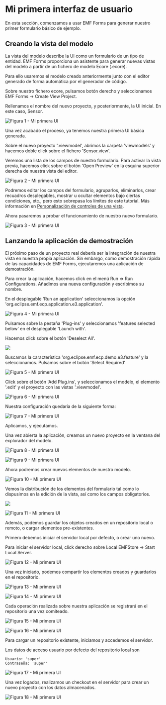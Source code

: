 # Mi primera interfaz de usuario

En esta sección, comenzamos a usar EMF Forms para generar nuestro primer formulario básico de ejemplo.


## Creando la vista del modelo

La vista del modelo describe la UI como un formulario de un tipo de entidad. EMF Forms proporciona un asistente para generar nuevas vistas del modelo a partir de un fichero de modelo Ecore (.ecore).

Para ello usaremos el modelo creado anteriormente junto con el editor generado de forma automática por el generador de código.

Sobre nuestro fichero ecore, pulsamos botón derecho y seleccionamos EMF Forms -> Create View Project.

Rellenamos el nombre del nuevo proyecto, y posteriormente, la UI inicial. En este caso, Sensor.

![Figura 1 - Mi primera UI](http://i.imgur.com/UGf4OOA.jpg)

Una vez acabado el proceso, ya tenemos nuestra primera UI básica generada.

Sobre el nuevo proyecto '.viewmodel', abrimos la carpeta 'viewmodels' y hacemos doble click sobre el fichero 'Sensor.view'.

Veremos una lista de los campos de nuestro formulario. Para activar la vista previa, hacemos click sobre el botón 'Open Preview' en la esquina superior derecha de nuestra vista del editor.

![Figura 2 - Mi primera UI](http://i.imgur.com/RDphS3D.jpg)

Podremos editar los campos del formulario, agruparlos, eliminarlos, crear recuadros desplegables, mostrar u ocultar elementos bajo ciertas condiciones, etc., pero esto sobrepasa los límites de este tutorial. 
Más información en [Personalización de controles de una vista](http://eclipsesource.com/blogs/tutorials/emf-forms-view-model-elements/).

Ahora pasaremos a probar el funcionamiento de nuestro nuevo formulario.

![Figura 3 - Mi primera UI](http://i.imgur.com/fRwo0KG.jpg)


## Lanzando la aplicación de demostración

El próximo paso de un proyecto real debería ser la integración de nuestra vista en nuestra propia aplicación. Sin embargo, como demostración rápida de las capacidades de EMF Forms, ejecutaremos una aplicación de demostración.

Para crear la aplicación, hacemos click en el menú Run => Run Configurations. Añadimos una nueva configuración y escribimos su nombre.

En el desplegable 'Run an application' seleccionamos la opción 'org.eclipse.emf.ecp.application.e3.application'.

![Figura 4 - Mi primera UI](http://i.imgur.com/XC3LHHg.jpg)


Pulsamos sobre la pestaña 'Plug-ins' y seleccionamos 'features selected below' en el desplegable 'Launch with'.

Hacemos click sobre el botón 'Deselect All'.

![](http://i.imgur.com/bOukCkD.jpg)

Buscamos la característica 'org.eclipse.emf.ecp.demo.e3.feature' y la seleccionamos. Pulsamos sobre el botón 'Select Required'

![Figura 5 - Mi primera UI](http://i.imgur.com/OZsbgC1.jpg)


Click sobre el botón 'Add Plug.ins', y seleccionamos el modelo, el elemento '.edit' y el proyecto con las vistas '.viewmodel'.

![Figura 6 - Mi primera UI](http://i.imgur.com/woXnua3.jpg)

Nuestra configuración quedaría de la siguiente forma:

![Figura 7 - Mi primera UI](http://i.imgur.com/T073N5a.jpg)

Aplicamos, y ejecutamos.

Una vez abierta la aplicación, creamos un nuevo proyecto en la ventana del explorador del modelo.

![Figura 8 - Mi primera UI](http://i.imgur.com/L2k6EHv.jpg)

![Figura 9 - Mi primera UI](http://i.imgur.com/muT6szM.jpg)

Ahora podremos crear nuevos elementos de nuestro modelo.

![Figura 10 - Mi primera UI](http://i.imgur.com/tQFSJVz.jpg)

Vemos la distribución de los elementos del formulario tal como lo dispusimos en la edición de la vista, así como los campos obligatorios.

![](http://i.imgur.com/RXUQZcf.jpg)

![Figura 11 - Mi primera UI](http://i.imgur.com/sxvXSj1.jpg)


Además, podemos guardar los objetos creados en un repositorio local o remoto, o cargar elementos pre-existentes.

Primero debemos iniciar el servidor local por defecto, o crear uno nuevo.

Para iniciar el servidor local, click derecho sobre Local EMFStore -> Start Local Server.

![Figura 12 - Mi primera UI](http://i.imgur.com/Oep3LiQ.jpg)

Una vez iniciado, podemos compartir los elementos creados y guardarlos en el repositorio.

![Figura 13 - Mi primera UI](http://i.imgur.com/cFZD9Pu.jpg)

![Figura 14 - Mi primera UI](http://i.imgur.com/IEGGxoZ.jpg)

Cada operación realizada sobre nuestra aplicación se registrará en el repositorio una vez comiteado.

![Figura 15 - Mi primera UI](http://i.imgur.com/G9gCbcY.jpg)

![Figura 16 - Mi primera UI](http://i.imgur.com/rxqTqlA.jpg)

Para cargar un repositorio existente, iniciamos y accedemos el servidor.

Los datos de acceso usuario por defecto del repositorio local son 
   ```
   Usuario: 'super' 
   Contraseña: 'super'
   
   ```
![Figura 17 - Mi primera UI](http://i.imgur.com/YFJ9wro.jpg)

Una vez logados, realizamos un checkout en el servidor para crear un nuevo proyecto con los datos almacenados.

![Figura 18 - Mi primera UI](http://i.imgur.com/ayYB8zi.jpg)





